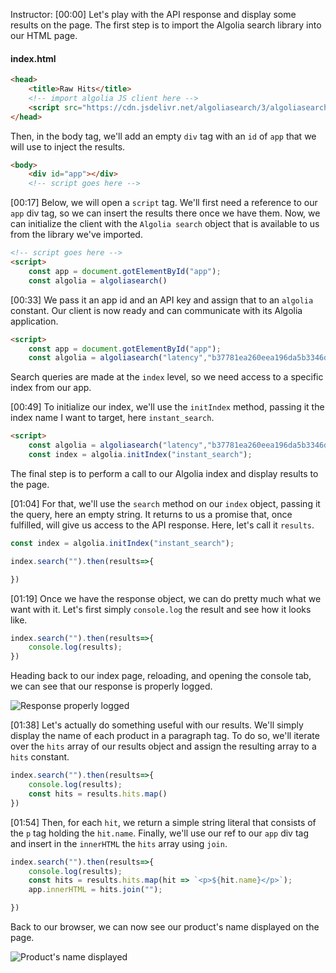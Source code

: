Instructor: [00:00] Let's play with the API response and display some results on the page. The first step is to import the Algolia search library into our HTML page.

#### index.html

```html
<head>
    <title>Raw Hits</title>
    <!-- import algolia JS client here -->
    <script src="https://cdn.jsdelivr.net/algoliasearch/3/algoliasearch.min.js"></script>
</head>
```

Then, in the body tag, we'll add an empty `div` tag with an `id` of `app` that we will use to inject the results.

```html
<body>
    <div id="app"></div>
    <!-- script goes here -->
```

[00:17] Below, we will open a `script` tag. We'll first need a reference to our `app` div tag, so we can insert the results there once we have them. Now, we can initialize the client with the `Algolia search` object that is available to us from the library we've imported.

```html
<!-- script goes here -->
<script>
    const app = document.gotElementById("app");
    const algolia = algoliasearch()
```

[00:33] We pass it an app id and an API key and assign that to an `algolia` constant. Our client is now ready and can communicate with its Algolia application.

```html
<script>
    const app = document.gotElementById("app");
    const algolia = algoliasearch("latency","b37781ea260eea196da5b3346d5ff4c9");
```

Search queries are made at the `index` level, so we need access to a specific index from our app.

[00:49] To initialize our index, we'll use the `initIndex` method, passing it the index name I want to target, here `instant_search`.

```html
<script>
    const algolia = algoliasearch("latency","b37781ea260eea196da5b3346d5ff4c9");
    const index = algolia.initIndex("instant_search");
```

The final step is to perform a call to our Algolia index and display results to the page.

[01:04] For that, we'll use the `search` method on our `index` object, passing it the query, here an empty string. It returns to us a promise that, once fulfilled, will give us access to the API response. Here, let's call it `results`.

```js
const index = algolia.initIndex("instant_search");

index.search("").then(results=>{

})
```

[01:19] Once we have the response object, we can do pretty much what we want with it. Let's first simply `console.log` the result and see how it looks like.

```js
index.search("").then(results=>{
    console.log(results);
})
```

Heading back to our index page, reloading, and opening the console tab, we can see that our response is properly logged.

![Response properly logged](https://res.cloudinary.com/dg3gyk0gu/image/upload/v1552324961/transcript-images/leverage-the-algolia-js-api-client-to-display-raw-hits-from-the-api-response-properly-logged.jpg)

[01:38] Let's actually do something useful with our results. We'll simply display the name of each product in a paragraph tag. To do so, we'll iterate over the `hits` array of our results object and assign the resulting array to a `hits` constant.

```js
index.search("").then(results=>{
    console.log(results);
    const hits = results.hits.map()
})
```

[01:54] Then, for each `hit`, we return a simple string literal that consists of the `p` tag holding the `hit.name`. Finally, we'll use our ref to our `app` div tag and insert in the `innerHTML` the `hits` array using `join`.

```js
index.search("").then(results=>{ 
    console.log(results); 
    const hits = results.hits.map(hit => `<p>${hit.name}</p>`);
    app.innerHTML = hits.join("");

})
```

Back to our browser, we can now see our product's name displayed on the page.

![Product's name displayed](https://res.cloudinary.com/dg3gyk0gu/image/upload/v1552324958/transcript-images/leverage-the-algolia-js-api-client-to-display-raw-hits-from-the-api-response-products-names-displayed.jpg)
